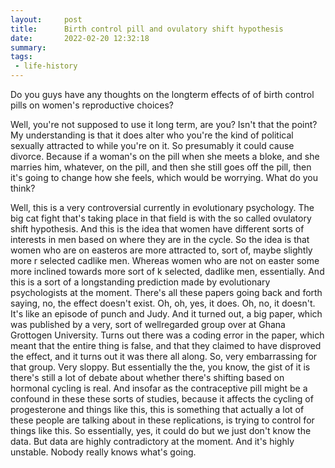 ```yaml
---
layout:     post
title:      Birth control pill and ovulatory shift hypothesis
date:       2022-02-20 12:32:18
summary:    
tags:
 - life-history
---
```


Do you guys have any thoughts on the longterm effects of of birth control pills on women's reproductive choices?

Well, you're not supposed to use it long term, are you? Isn't that the point? My understanding is that it does alter who you're the kind of political sexually attracted to while you're on it. So presumably it could cause divorce. Because if a woman's on the pill when she meets a bloke, and she marries him, whatever, on the pill, and then she still goes off the pill, then it's going to change how she feels, which would be worrying. What do you think?

Well, this is a very controversial currently in evolutionary psychology. The big cat fight that's taking place in that field is with the so called ovulatory shift hypothesis. And this is the idea that women have different sorts of interests in men based on where they are in the cycle. So the idea is that women who are on easteros are more attracted to, sort of, maybe slightly more r selected cadlike men. Whereas women who are not on easter some more inclined towards more sort of k selected, dadlike men, essentially. And this is a sort of a longstanding prediction made by evolutionary psychologists at the moment. There's all these papers going back and forth saying, no, the effect doesn't exist. Oh, oh, yes, it does. Oh, no, it doesn't. It's like an episode of punch and Judy. And it turned out, a big paper, which was published by a very, sort of wellregarded group over at Ghana Grottogen University. Turns out there was a coding error in the paper, which meant that the entire thing is false, and that they claimed to have disproved the effect, and it turns out it was there all along. So, very embarrassing for that group. Very sloppy. But essentially the the, you know, the gist of it is there's still a lot of debate about whether there's shifting based on hormonal cycling is real. And insofar as the contraceptive pill might be a confound in these these sorts of studies, because it affects the cycling of progesterone and things like this, this is something that actually a lot of these people are talking about in these replications, is trying to control for things like this. So essentially, yes, it could do but we just don't know the data. But data are highly contradictory at the moment. And it's highly unstable. Nobody really knows what's going.